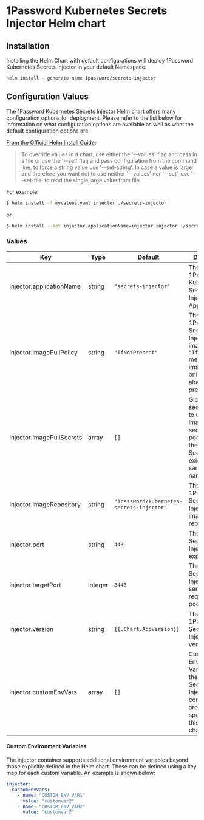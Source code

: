 # 1Password Kubernetes Secrets Injector Helm chart

## Installation

Installing the Helm Chart with default configurations will deploy 1Password Kubernetes Secrets Injector in your default Namespace.

```
helm install --generate-name 1password/secrets-injector
```

## Configuration Values

The 1Password Kubernetes Secrets Injector Helm chart offers many configuration options for deployment. Please refer to the list below for information on what configuration options are available as well as what the default configuration options are.

[From the Official Helm Install Guide](https://helm.sh/docs/helm/helm_install/#helm-install):

> To override values in a chart, use either the '--values' flag and pass in a file or use the '--set' flag and pass configuration from the command line, to force a string value use '--set-string'. In case a value is large and therefore you want not to use neither '--values' nor '--set', use '--set-file' to read the single large value from file.

For example:

```bash
$ helm install -f myvalues.yaml injector ./secrets-injector
```

or

```bash
$ helm install --set injector.applicationName=injector injector ./secrets-injector
```

### Values

| Key                       | Type    | Default                                   | Description                                                                                                                               |
|---------------------------|---------|-------------------------------------------|-------------------------------------------------------------------------------------------------------------------------------------------|
| injector.applicationName  | string  | `"secrets-injector"`                      | The name of 1Password Kubernetes Secrets Injector Application                                                                             |
| injector.imagePullPolicy  | string  | `"IfNotPresent"`                          | The 1Password Secrets Injector docker image policy. `"IfNotPresent"` means the image is pulled only if it is not already present locally. |
| injector.imagePullSecrets | array   | `[]`                                      | Global list of secret names to use as image pull secrets for all pod specs in the chart. Secrets must exist in the same namespace         |
| injector.imageRepository  | string  | `"1password/kubernetes-secrets-injector"` | The 1Password Secrets Injector docker image repository                                                                                    |
| injector.port             | string  | `443`                                     | The port the Secrets Injector exposes                                                                                                     |
| injector.targetPort       | integer | `8443`                                    | The port the Secrets Injector API sends requests to the pod                                                                               |
| injector.version          | string  | `{{.Chart.AppVersion}}`                   | The 1Password Secrets Injector version to pull.                                                                                           |
| injector.customEnvVars    | array   | `[]`                                      | Custom Environment Variables for the 1Password Secrets Injector container that are not specified in this helm chart.                      |

#### Custom Environment Variables

The injector container supports additional environment variables beyond those explicitly defined in the Helm chart. These can be defined using a key map for each custom variable. An example is shown below:

```yaml
injector:
  customEnvVars:
    - name: "CUSTOM_ENV_VAR1"
      value: "customvar2"
    - name: "CUSTOM_ENV_VAR2"
      value: "customvar2"
```
